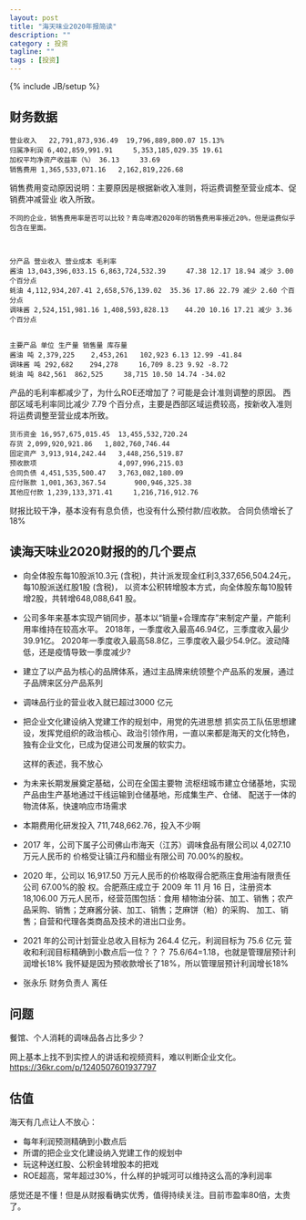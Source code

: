 ```yaml
---
layout: post
title: "海天味业2020年报简读"
description: ""
category : 投资
tagline: ""
tags : [投资]
---
```

{% include JB/setup %}

## 财务数据

    营业收入   22,791,873,936.49  19,796,889,800.07 15.13%
    归属净利润 6,402,859,991.91     5,353,185,029.35 19.61 
    加权平均净资产收益率（%） 36.13     33.69
    销售费用 1,365,533,071.16   2,162,819,226.68

销售费用变动原因说明：主要原因是根据新收入准则，将运费调整至营业成本、促销费冲减营业
收入所致。

    不同的企业，销售费用率是否可以比较？青岛啤酒2020年的销售费用率接近20%，但是运费似乎包含在里面。



    分产品 营业收入 营业成本 毛利率
    酱油 13,043,396,033.15 6,863,724,532.39     47.38 12.17 18.94 减少 3.00 个百分点
    蚝油 4,112,934,207.41 2,658,576,139.02  35.36 17.86 22.79 减少 2.60 个百分点
    调味酱 2,524,151,981.16 1,408,593,828.13    44.20 10.16 17.21 减少 3.36 个百分点


    主要产品 单位 生产量 销售量 库存量
    酱油 吨 2,379,225    2,453,261   102,923 6.13 12.99 -41.84
    调味酱 吨 292,682    294,278     16,709 8.23 9.92 -8.72
    蚝油 吨 842,561  862,525     38,715 10.50 14.74 -34.02

产品的毛利率都减少了，为什么ROE还增加了？可能是会计准则调整的原因。
西部区域毛利率同比减少 7.79 个百分点，主要是西部区域运费较高，按新收入准则将运费调整至营业成本所致。


    货币资金 16,957,675,015.45  13,455,532,720.24
    存货 2,099,920,921.86   1,802,760,746.44
    固定资产 3,913,914,242.44   3,448,256,519.87
    预收款项                    4,097,996,215.03
    合同负债 4,451,535,500.47   3,763,082,180.09
    应付账款 1,001,363,367.54       900,946,325.38
    其他应付款 1,239,133,371.41     1,216,716,912.76

财报比较干净，基本没有有息负债，也没有什么预付款/应收款。
合同负债增长了18%


## 读海天味业2020财报的的几个要点

* 向全体股东每10股派10.3元 (含税)，共计派发现金红利3,337,656,504.24元，
每10股派送红股1股 (含税)，
以资本公积转增股本方式，向全体股东每10股转增2股，共转增648,088,641 股。

* 公司多年来基本实现产销同步，基本以“销量+合理库存”来制定产量，产能利用率维持在较高水平。
    2018年，一季度收入最高46.94亿，三季度收入最少39.91亿。
    2020年一季度收入最高58.8亿，三季度收入最少54.9亿。波动降低，还是疫情导致一季度减少?

* 建立了以产品为核心的品牌体系，通过主品牌来统领整个产品系的发展，通过子品牌来区分产品系列

* 调味品行业的营业收入就已超过3000 亿元

* 把企业文化建设纳入党建工作的规划中，用党的先进思想
抓实员工队伍思想建设，发挥党组织的政治核心、政治引领作用，一直以来都是海天的文化特色，
独有企业文化，已成为促进公司发展的软实力。

    这样的表述，我不放心

* 为未来长期发展奠定基础，公司在全国主要物
流枢纽城市建立仓储基地，实现产品由生产基地通过干线运输到仓储基地，形成集生产、仓储、
配送于一体的物流体系，快速响应市场需求

* 本期费用化研发投入 711,748,662.76，投入不少啊

* 2017 年，公司下属子公司佛山市海天（江苏）调味食品有限公司以 4,027.10 万元人民币的
价格受让镇江丹和醋业有限公司 70.00%的股权。

* 2020 年，公司以 16,917.50 万元人民币的价格取得合肥燕庄食用油有限责任公司 67.00%的股
权。合肥燕庄成立于 2009 年 11 月 16 日，注册资本 18,106.00 万元人民币，经营范围包括：食用
植物油分装、加工、销售；农产品采购、销售；芝麻酱分装、加工、销售；芝麻饼（粕）的采购、
加工、销售；自营和代理各类商品及技术的进出口业务。

* 2021 年的公司计划营业总收入目标为 264.4 亿元，利润目标为 75.6 亿元
    营收和利润目标精确到小数点后一位？？？
    75.6/64=1.18，也就是管理层预计利润增长18%
    我怀疑是因为预收款增长了18%，所以管理层预计利润增长18%

* 张永乐 财务负责人 离任


## 问题
餐馆、个人消耗的调味品各占比多少？

网上基本上找不到实控人的讲话和视频资料，难以判断企业文化。
https://36kr.com/p/1240507601937797


## 估值

海天有几点让人不放心：
* 每年利润预测精确到小数点后
* 所谓的把企业文化建设纳入党建工作的规划中
* 玩这种送红股、公积金转增股本的把戏
* ROE超高，常年超过30%，什么样的护城河可以维持这么高的净利润率

感觉还是不懂！但是从财报看确实优秀，值得持续关注。目前市盈率80倍，太贵了。